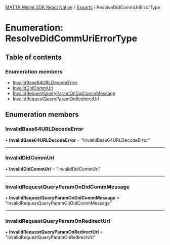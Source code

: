 [MATTR Wallet SDK React Native](../README.md) / [Exports](../modules.md) / ResolveDidCommUriErrorType

# Enumeration: ResolveDidCommUriErrorType

## Table of contents

### Enumeration members

- [InvalidBase64URLDecodeError](resolvedidcommurierrortype.md#invalidbase64urldecodeerror)
- [InvalidDidCommUri](resolvedidcommurierrortype.md#invaliddidcommuri)
- [InvalidRequestQueryParamOnDidCommMessage](resolvedidcommurierrortype.md#invalidrequestqueryparamondidcommmessage)
- [InvalidRequestQueryParamOnRedirectUrl](resolvedidcommurierrortype.md#invalidrequestqueryparamonredirecturl)

## Enumeration members

### InvalidBase64URLDecodeError

• **InvalidBase64URLDecodeError** = "InvalidBase64URLDecodeError"

___

### InvalidDidCommUri

• **InvalidDidCommUri** = "InvalidDidCommUri"

___

### InvalidRequestQueryParamOnDidCommMessage

• **InvalidRequestQueryParamOnDidCommMessage** = "InvalidRequestQueryParamOnDidCommMessage"

___

### InvalidRequestQueryParamOnRedirectUrl

• **InvalidRequestQueryParamOnRedirectUrl** = "InvalidRequestQueryParamOnRedirectUrl"
